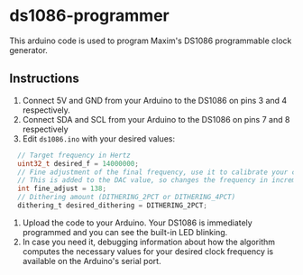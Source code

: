 # ds1086-programmer

This arduino code is used to program Maxim's DS1086 programmable clock generator.

## Instructions

1. Connect 5V and GND from your Arduino to the DS1086 on pins 3 and 4 respectively.
1. Connect SDA and SCL from your Arduino to the DS1086 on pins 7 and 8 respectively
1. Edit `ds1086.ino` with your desired values:

```c
  // Target frequency in Hertz
  uint32_t desired_f = 14000000;
  // Fine adjustment of the final frequency, use it to calibrate your chip by measuring the output clock with an oscilloscope.
  // This is added to the DAC value, so changes the frequency in increments of (10kHz / 2^prescaler), can be positive or negative.
  int fine_adjust = 138;
  // Dithering amount (DITHERING_2PCT or DITHERING_4PCT)
  dithering_t desired_dithering = DITHERING_2PCT;
```

1. Upload the code to your Arduino. Your DS1086 is immediately programmed and you can see the built-in LED blinking.
1. In case you need it, debugging information about how the algorithm computes the necessary values for your desired clock frequency is available on the Arduino's serial port.
